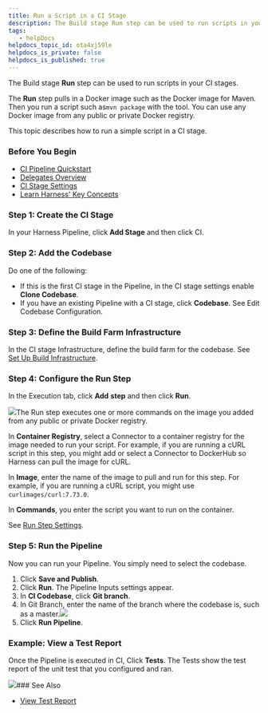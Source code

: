 ```yaml
---
title: Run a Script in a CI Stage
description: The Build stage Run step can be used to run scripts in your CI stages. The Run step pulls in a Docker image such as the Docker image for Maven. Then you run a script such as mvn package with the tool…
tags: 
   - helpDocs
helpdocs_topic_id: ota4xj59le
helpdocs_is_private: false
helpdocs_is_published: true
---
```


The Build stage **Run** step can be used to run scripts in your CI stages.

The **Run** step pulls in a Docker image such as the Docker image for Maven. Then you run a script such as`mvn package` with the tool. You can use any Docker image from any public or private Docker registry.

This topic describes how to run a simple script in a CI stage.

### Before You Begin

* [CI Pipeline Quickstart](https://ngdocs.harness.io/article/x0d77ktjw8-ci-pipeline-quickstart)
* [Delegates Overview](https://ngdocs.harness.io/article/2k7lnc7lvl-delegates-overview)
* [CI Stage Settings](https://ngdocs.harness.io/article/yn4x8vzw3q-ci-stage-settings)
* [Learn Harness' Key Concepts](https://ngdocs.harness.io/article/hv2758ro4e-learn-harness-key-concepts)

### Step 1: Create the CI Stage

In your Harness Pipeline, click **Add Stage** and then click CI.

### Step 2: Add the Codebase

Do one of the following:

* If this is the first CI stage in the Pipeline, in the CI stage settings enable **Clone Codebase**.
* If you have an existing Pipeline with a CI stage, click **Codebase**. See Edit Codebase Configuration.

### Step 3: Define the Build Farm Infrastructure

In the CI stage Infrastructure, define the build farm for the codebase. See [Set Up Build Infrastructure](/category/rg8mrhqm95-set-up-build-infrastructure).

### Step 4: Configure the Run Step

In the Execution tab, click **Add** **step** and then click **Run**.

![](https://files.helpdocs.io/i5nl071jo5/articles/ota4xj59le/1625209864101/m-j-1-lr-06-ym-d-9-zml-tr-6-q-bh-mopb-7-axr-wzgz-z-2-ps-wp-ywfk-eb-4-g-f-2-y-y-7-wmaj-bb-j-uum-jtadr-0-d-mdq-kgm-3-cx-jbqk-kk-2-srm-9-aalmht-xkumes-jl-nag-b-63-ki-ni-tby-7-jgd-5-s-sosn-rivzj-y)The Run step executes one or more commands on the image you added from any public or private Docker registry.

In **Container Registry**, select a Connector to a container registry for the image needed to run your script. For example, if you are running a cURL script in this step, you might add or select a Connector to DockerHub so Harness can pull the image for cURL.

In **Image**, enter the name of the image to pull and run for this step. For example, if you are running a cURL script, you might use `curlimages/curl:7.73.0`.

In **Commands**, you enter the script you want to run on the container.

See [Run Step Settings](https://ngdocs.harness.io/article/1i1ttvftm4-run-step-settings).

### Step 5: Run the Pipeline

Now you can run your Pipeline. You simply need to select the codebase.

1. Click **Save and Publish**.
2. Click **Run**. The Pipeline Inputs settings appear.
3. In **CI Codebase**, click **Git branch**.
4. In Git Branch, enter the name of the branch where the codebase is, such as a master.![](https://files.helpdocs.io/i5nl071jo5/articles/ota4xj59le/1625209923841/e-11-g-x-0-l-5-w-c-eg-ei-2-n-ul-6-ldu-8-b-mi-ji-jb-k-apxu-r-g-kw-yupq-87-awar-il-3-o-49-mfknq-gikb-dkeyk-5-sw-1-a-c-9-k-njc-lc-3-e-x-3-y-9-wwkm-hj-q-mf-htrkw-sk-djm-8-sce-qrx-gro-mu-7-o-nh-dq)
5. Click **Run Pipeline**.

### Example: View a Test Report

Once the Pipeline is executed in CI, Click **Tests**. The Tests show the test report of the unit test that you configured and ran. 

![](https://files.helpdocs.io/i5nl071jo5/articles/ota4xj59le/1625209945023/ahgq-6-x-8-f-3-ym-lu-fttatcc-ubya-wk-z-4-b-gg-8-j-tr-ufsg-jucz-t-8-p-3-xrsx-n-71-i-xq-gwk-zykz-e-rw-k-5-ma-jhal-4-b-rrugm-k-ncja-8-av-dys-93-nagn-m-1-sf-c-4-i-i-7-a-rn-bviy-b-8-abfw-52-hkm-4)### See Also

* [View Test Report](https://ngdocs.harness.io/article/sof7n3qjap-viewing-tests)

